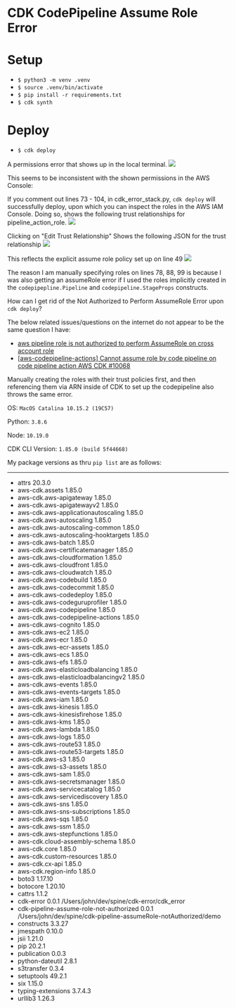 
# CDK CodePipeline Assume Role Error

# Setup
- `$ python3 -m venv .venv`
- `$ source .venv/bin/activate`
- `$ pip install -r requirements.txt`
- `$ cdk synth`
# Deploy
- `$ cdk deploy`

A permissions error that shows up in the local terminal.
![](https://i.imgur.com/YdgEtQk.png)

This seems to be inconsistent with the shown permissions in the AWS Console:

If you comment out lines 73 - 104, in cdk_error_stack.py, `cdk deploy` will successfully deploy, upon which you can inspect the roles in the AWS IAM Console. Doing so, shows the following trust relationships for pipeline_action_role.
![](https://i.imgur.com/ZV7XYrw.png)

Clicking on "Edit Trust Relationship" Shows the following JSON for the trust relationship
![](https://i.imgur.com/1einnaY.png)

This reflects the explicit assume role policy set up on line 49
![](https://i.imgur.com/PZfJARs.png)

The reason I am manually specifying roles on lines 78, 88, 99 is because I was also getting an assumeRole error if I used the roles implicitly created in the `codepipepline.Pipeline` and `codepipeline.StageProps` constructs.

How can I get rid of the Not Authorized to Perform AssumeRole Error upon `cdk deploy`?

The below related issues/questions on the internet do not appear to be the same question I have:
- [aws pipeline role is not authorized to perform AssumeRole on cross account role](https://stackoverflow.com/questions/60958114/aws-pipeline-role-is-not-authorized-to-perform-assumerole-on-cross-account-role)
- [[aws-codepipeline-actions] Cannot assume role by code pipeline on code pipeline action AWS CDK #10068](https://github.com/aws/aws-cdk/issues/10068)

Manually creating the roles with their trust policies first, and then referencing them via ARN inside of CDK to set up the codepipeline also throws the same error.

OS: `MacOS Catalina 10.15.2 (19C57)`

Python: `3.8.6`

Node: `10.19.0`

CDK CLI Version: `1.85.0 (build 5f44668)`

My package versions as thru `pip list` are as follows:

--------------------------------------- ------- ----------------------------------------------------------------
- attrs                                   20.3.0
- aws-cdk.assets                          1.85.0
- aws-cdk.aws-apigateway                  1.85.0
- aws-cdk.aws-apigatewayv2                1.85.0
- aws-cdk.aws-applicationautoscaling      1.85.0
- aws-cdk.aws-autoscaling                 1.85.0
- aws-cdk.aws-autoscaling-common          1.85.0
- aws-cdk.aws-autoscaling-hooktargets     1.85.0
- aws-cdk.aws-batch                       1.85.0
- aws-cdk.aws-certificatemanager          1.85.0
- aws-cdk.aws-cloudformation              1.85.0
- aws-cdk.aws-cloudfront                  1.85.0
- aws-cdk.aws-cloudwatch                  1.85.0
- aws-cdk.aws-codebuild                   1.85.0
- aws-cdk.aws-codecommit                  1.85.0
- aws-cdk.aws-codedeploy                  1.85.0
- aws-cdk.aws-codeguruprofiler            1.85.0
- aws-cdk.aws-codepipeline                1.85.0
- aws-cdk.aws-codepipeline-actions        1.85.0
- aws-cdk.aws-cognito                     1.85.0
- aws-cdk.aws-ec2                         1.85.0
- aws-cdk.aws-ecr                         1.85.0
- aws-cdk.aws-ecr-assets                  1.85.0
- aws-cdk.aws-ecs                         1.85.0
- aws-cdk.aws-efs                         1.85.0
- aws-cdk.aws-elasticloadbalancing        1.85.0
- aws-cdk.aws-elasticloadbalancingv2      1.85.0
- aws-cdk.aws-events                      1.85.0
- aws-cdk.aws-events-targets              1.85.0
- aws-cdk.aws-iam                         1.85.0
- aws-cdk.aws-kinesis                     1.85.0
- aws-cdk.aws-kinesisfirehose             1.85.0
- aws-cdk.aws-kms                         1.85.0
- aws-cdk.aws-lambda                      1.85.0
- aws-cdk.aws-logs                        1.85.0
- aws-cdk.aws-route53                     1.85.0
- aws-cdk.aws-route53-targets             1.85.0
- aws-cdk.aws-s3                          1.85.0
- aws-cdk.aws-s3-assets                   1.85.0
- aws-cdk.aws-sam                         1.85.0
- aws-cdk.aws-secretsmanager              1.85.0
- aws-cdk.aws-servicecatalog              1.85.0
- aws-cdk.aws-servicediscovery            1.85.0
- aws-cdk.aws-sns                         1.85.0
- aws-cdk.aws-sns-subscriptions           1.85.0
- aws-cdk.aws-sqs                         1.85.0
- aws-cdk.aws-ssm                         1.85.0
- aws-cdk.aws-stepfunctions               1.85.0
- aws-cdk.cloud-assembly-schema           1.85.0
- aws-cdk.core                            1.85.0
- aws-cdk.custom-resources                1.85.0
- aws-cdk.cx-api                          1.85.0
- aws-cdk.region-info                     1.85.0
- boto3                                   1.17.10
- botocore                                1.20.10
- cattrs                                  1.1.2
- cdk-error                               0.0.1   /Users/john/dev/spine/cdk-error/cdk_error
- cdk-pipeline-assume-role-not-authorized 0.0.1   /Users/john/dev/spine/cdk-pipeline-assumeRole-notAuthorized/demo
- constructs                              3.3.27
- jmespath                                0.10.0
- jsii                                    1.21.0
- pip                                     20.2.1
- publication                             0.0.3
- python-dateutil                         2.8.1
- s3transfer                              0.3.4
- setuptools                              49.2.1
- six                                     1.15.0
- typing-extensions                       3.7.4.3
- urllib3                                 1.26.3

